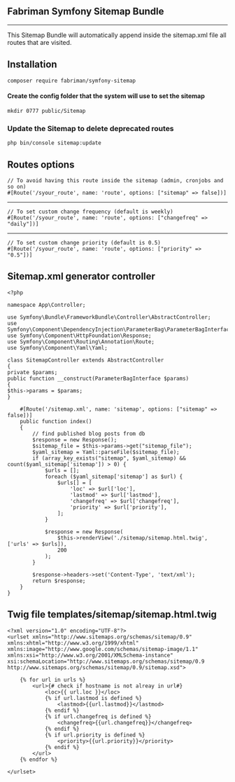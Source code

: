 ## Fabriman Symfony Sitemap Bundle

---

This Sitemap Bundle will automatically append inside the sitemap.xml file all routes that are visited.

## Installation

    composer require fabriman/symfony-sitemap

#### Create the config folder that the system will use to set the sitemap

    mkdir 0777 public/Sitemap

### Update the Sitemap to delete deprecated routes

    php bin/console sitemap:update

## Routes options

    // To avoid having this route inside the sitemap (admin, cronjobs and so on)
    #[Route('/syour_route', name: 'route', options: ["sitemap" => false])]
---
    // To set custom change frequency (default is weekly)
    #[Route('/syour_route', name: 'route', options: ["changefreq" => "daily"])]
 ---
    // To set custom change priority (default is 0.5)
    #[Route('/syour_route', name: 'route', options: ["priority" => "0.5"])]


## Sitemap.xml generator controller

    <?php

    namespace App\Controller;
    
    use Symfony\Bundle\FrameworkBundle\Controller\AbstractController;
    use Symfony\Component\DependencyInjection\ParameterBag\ParameterBagInterface;
    use Symfony\Component\HttpFoundation\Response;
    use Symfony\Component\Routing\Annotation\Route;
    use Symfony\Component\Yaml\Yaml;
    
    class SitemapController extends AbstractController
    {
    private $params;
    public function __construct(ParameterBagInterface $params)
    {
    $this->params = $params;
    }
    
        #[Route('/sitemap.xml', name: 'sitemap', options: ["sitemap" => false])]
        public function index()
        {
            // find published blog posts from db
            $response = new Response();
            $sitemap_file = $this->params->get("sitemap_file");
            $yaml_sitemap = Yaml::parseFile($sitemap_file);
            if (array_key_exists("sitemap", $yaml_sitemap) && count($yaml_sitemap['sitemap']) > 0) {
                $urls = [];
                foreach ($yaml_sitemap['sitemap'] as $url) {
                    $urls[] = [
                        'loc' => $url['loc'],
                        'lastmod' => $url['lastmod'],
                        'changefreq' => $url['changefreq'],
                        'priority' => $url['priority'],
                    ];
                }
    
                $response = new Response(
                    $this->renderView('./sitemap/sitemap.html.twig', ['urls' => $urls]),
                    200
                );
            }
    
            $response->headers->set('Content-Type', 'text/xml');
            return $response;
        }
    }


## Twig file templates/sitemap/sitemap.html.twig

    <?xml version="1.0" encoding="UTF-8"?>
    <urlset xmlns="http://www.sitemaps.org/schemas/sitemap/0.9" xmlns:xhtml="http://www.w3.org/1999/xhtml"
    xmlns:image="http://www.google.com/schemas/sitemap-image/1.1" xmlns:xsi="http://www.w3.org/2001/XMLSchema-instance"
    xsi:schemaLocation="http://www.sitemaps.org/schemas/sitemap/0.9 http://www.sitemaps.org/schemas/sitemap/0.9/sitemap.xsd">
    
        {% for url in urls %}
            <url>{# check if hostname is not alreay in url#}
                <loc>{{ url.loc }}</loc>
                {% if url.lastmod is defined %}
                    <lastmod>{{url.lastmod}}</lastmod>
                {% endif %}
                {% if url.changefreq is defined %}
                    <changefreq>{{url.changefreq}}</changefreq>
                {% endif %}
                {% if url.priority is defined %}
                    <priority>{{url.priority}}</priority>
                {% endif %}
            </url>
        {% endfor %}
    
    </urlset>
